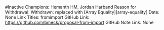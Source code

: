 #Inactive
Champions: Hemanth HM, Jordan Harband
Reason for Withdrawal: Withdrawn: replaced with [Array Equality][array-equality]
Date: None
Link Titles: fromimport
GitHub Link: https://github.com/bmeck/proposal-from-import
GitHub Note Link: None
